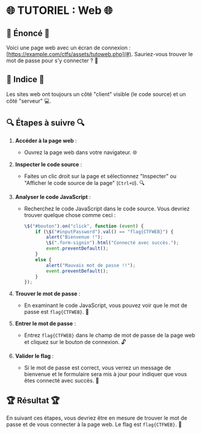 # 🌐 TUTORIEL : Web 🌐

## 📜 Énoncé 📜

Voici une page web avec un écran de connexion : [https://example.com/ctfs/assets/tutoweb.php](#). Sauriez-vous trouver le mot de passe pour s'y connecter ? 🤔

## 🔎 Indice 🔎

Les sites web ont toujours un côté "client" visible (le code source) et un côté "serveur" 💻.

## 🔍 Étapes à suivre 🔍

1. **Accéder à la page web** :
   - Ouvrez la page web dans votre navigateur. 🌐

2. **Inspecter le code source** :
   - Faites un clic droit sur la page et sélectionnez "Inspecter" ou "Afficher le code source de la page" (`Ctrl+U`). 🔍

3. **Analyser le code JavaScript** :
   - Recherchez le code JavaScript dans le code source. Vous devriez trouver quelque chose comme ceci :
     ```javascript
     \$("#bouton").on("click", function (event) {
         if (\$("#inputPassword").val() == "flag{CTFWEB}") {
             alert("Bienvenue !");
             \$(".form-signin").html("Connecté avec succès.");
             event.preventDefault();
         }
         else {
             alert("Mauvais mot de passe !!");
             event.preventDefault();
         }
     });
     ```

4. **Trouver le mot de passe** :
   - En examinant le code JavaScript, vous pouvez voir que le mot de passe est `flag{CTFWEB}`. 🔑

5. **Entrer le mot de passe** :
   - Entrez `flag{CTFWEB}` dans le champ de mot de passe de la page web et cliquez sur le bouton de connexion. 🔓

6. **Valider le flag** :
   - Si le mot de passe est correct, vous verrez un message de bienvenue et le formulaire sera mis à jour pour indiquer que vous êtes connecté avec succès. 🎉

## 🏆 Résultat 🏆

En suivant ces étapes, vous devriez être en mesure de trouver le mot de passe et de vous connecter à la page web. Le flag est `flag{CTFWEB}`. 🏁
